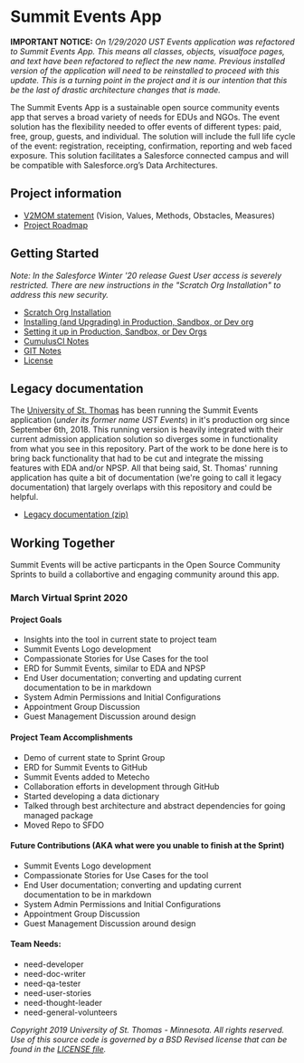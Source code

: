 # Summit Events App

**IMPORTANT NOTICE:**
*On 1/29/2020 UST Events application was refactored to Summit Events App. This means all classes, objects, visualfoce pages, and text have been refactored to reflect the new name. Previous installed version of the application will need to be reinstalled to proceed with this update. This is a turning point in the project and it is our intention that this be the last of drastic architecture changes that is made.*

The Summit Events App is a sustainable open source community events app that serves a broad variety of needs for EDUs and NGOs. The event solution has the flexibility needed to offer events of different types: paid, free, group, guests, and individual. The solution will include the full life cycle of the event: registration, receipting, confirmation, reporting and web faced exposure. This solution facilitates a Salesforce connected campus and will be compatible with Salesforce.org’s Data Architectures.

## Project information

* [V2MOM statement](https://github.com/tcdahlberg/Summit-Events-App/wiki/V2MOM) (Vision, Values, Methods, Obstacles, Measures)
* [Project Roadmap](https://github.com/tcdahlberg/Summit-Events-App/wiki/Road-Map)

[1]: <docs/scatch-org-creation.md> "Setting up Summit Events App for Scratch org Development"
[2]: <docs/Prod-Install.md> "How to install Summit Events in Production, Sandbox, or Dev org"
[3]: <docs/set-up.md> "How to set up Summit Events in Salesforce"
[4]: <docs/CumulusCI-notes.md> "Notes on using Cumulus CI"
[5]: <docs/GIT-notes.md> "Notes on using GIT"
[6]: <LICENSE.md> "License"
[7]: <https://www.stthomas.edu> "University of St. Thomas"
[8]: <docs/files/USTEvent_DOCS.zip> "Old Event Documentation"

## Getting Started

*Note: In the Salesforce Winter '20 release Guest User access is severely restricted. There are new instructions in the "Scratch Org Installation"
to address this new security.*
* [Scratch Org Installation][1]
* [Installing (and Upgrading) in Production, Sandbox, or Dev org][2]
* [Setting it up in Production, Sandbox, or Dev Orgs][3]
* [CumulusCI Notes][4]
* [GIT Notes][5]
* [License][6]

## Legacy documentation

The [University of St. Thomas][7] has been running the Summit Events application (*under its former name UST Events*) in it's production org since September 6th, 2018. This running version is heavily integrated with their current admission application solution so diverges some in functionality from what you see in this repository. Part of the work to be done here is to bring back functionality that had to be cut and integrate the missing features with EDA and/or NPSP. All that being said, St. Thomas' running application has quite a bit of documentation (we're going to call it legacy documentation) that largely overlaps with this repository and could be helpful.

* [Legacy documentation (zip)][8]

## Working Together

Summit Events will be active particpants in the Open Source Community Sprints to build a collabortive and engaging community around this app.

### March Virtual Sprint 2020
#### Project Goals
* Insights into the tool in current state to project team
* Summit Events Logo development
* Compassionate Stories for Use Cases for the tool
* ERD for Summit Events, similar to EDA and NPSP
* End User documentation; converting and updating current documentation to be in markdown
* System Admin Permissions and Initial Configurations
* Appointment Group Discussion
* Guest Management Discussion around design

#### Project Team Accomplishments
* Demo of current state to Sprint Group
* ERD for Summit Events to GitHub
* Summit Events added to Metecho
* Collaboration efforts in development through GitHub
* Started developing a data dictionary
* Talked through best architecture and abstract dependencies for going managed package
* Moved Repo to SFDO

#### Future Contributions (AKA what were you unable to finish at the Sprint)
* Summit Events Logo development
* Compassionate Stories for Use Cases for the tool
* End User documentation; converting and updating current documentation to be in markdown
* System Admin Permissions and Initial Configurations
* Appointment Group Discussion
* Guest Management Discussion around design

#### Team Needs:
* need-developer
* need-doc-writer
* need-qa-tester
* need-user-stories
* need-thought-leader
* need-general-volunteers



*Copyright 2019 University of St. Thomas - Minnesota. All rights reserved.
Use of this source code is governed by a BSD Revised
license that can be found in the [LICENSE file][6].*

